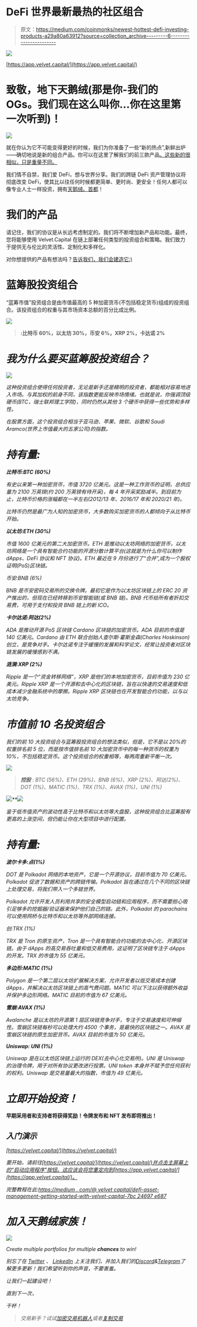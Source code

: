 # DeFi 世界最新最热的社区组合

> 原文：<https://medium.com/coinmonks/newest-hottest-defi-investing-products-a29a80a63912?source=collection_archive---------6----------------------->

![](img/222de292cdd2a33530bada24ca2cc6d4.png)

[https://app.velvet.capital/](https://app.velvet.capital/)

# 致敬，地下天鹅绒(那是你-我们的 OGs。我们现在这么叫你…你在这里第一次听到)！

![](img/c7b14b402fbd10e64d0cf94a626ab1cd.png)

就在你认为它不可能变得更好的时候，我们为你准备了一些“新的热点”,新鲜出炉——确切地说是新的组合产品。你可以在这里了解我们的前三款产品[。这些新的很相似，只是重量不同。](/coinmonks/newest-defi-investing-products-7e2901a1220d)

我们情不自禁，我们爱 DeFi，想与世界分享。我们的跨链 DeFi 资产管理协议将彻底改变 DeFi，使其比以往任何时候都更简单、更时尚、更安全！任何人都可以像专业人士一样投资，拥有[天鹅绒。首都](https://velvet.capital/)！

# 我们的产品

请记住，我们的协议是从长远考虑制定的。我们将不断增加新产品和功能。最终，您将能够使用 Velvet.Capital 在链上部署任何类型的投资组合和策略。我们致力于提供无与伦比的灵活性、定制化和多样化。

对你想提供的产品有想法吗？[告诉我们，我们会建造它:)](https://docs.google.com/forms/d/e/1FAIpQLScIFfe40DLT3x14FECK03tk03d3BYpPXMH-OJXanltEiyN2cw/viewform)

# 蓝筹股投资组合

“蓝筹市值”投资组合是由市值最高的 5 种加密货币(不包括稳定货币)组成的投资组合。该投资组合的权重与其市场资本总额的百分比成比例。

![](img/fccca4dbec6b47479e74330e74d861f7.png)

> **:比特币 60%，以太坊 30%，币安 6%，XRP 2%，卡达诺 2%**

# *我为什么要买蓝筹股投资组合？*

*![](img/7d305119a9a6f87364feb4399ea590d3.png)*

*这种投资组合使得任何投资者，无论是新手还是精明的投资者，都能相对容易地进入市场。与其加权的前身不同，该指数更能反映市场情绪。也就是说，你强调顶级硬币(BTC，瑞士联邦理工学院)，同时仍然从其他 3 个硬币中获得一些优势和多样性。*

*在股票方面，这个投资组合相当于亚马逊、苹果、微软、谷歌和 Saudi Aramco(世界上市值最大的五家公司)的指数。*

# *持有量:*

***比特币:BTC (60%)***

*有史以来第一种加密货币，市值 3720 亿美元。这是一种工作货币的证明，总供应量为 2100 万英镑(约 200 万英镑有待开采)，每 4 年开采奖励减半。到目前为止，比特币价格的涨幅都在一半左右(2012/13 年、2016/17 年和 2020/21 年)。*

*比特币仍然是最广为人知的加密货币，大多数购买加密货币的人都倾向于从比特币开始。*

***以太坊:ETH (30%)***

*市值 1600 亿美元的第二大加密货币。ETH 是推动以太坊网络的加密货币，以太坊网络是一个具有智能合约功能的开源分散计算平台(这就是为什么你可以制作 dApps、DeFi 协议和 NFT 协议)。ETH 最近在 9 月份进行了“合并”,成为一个股权证明(PoS)区块链。*

*币安:BNB (6%)*

*BNB 是币安密码交易所的交换令牌。最初它是作为以太坊区块链上的 ERC 20 资产推出的，但现在已经转移到币安智能链(或 BNB 链)。BNB 代币给所有者折扣交易费，可用于支付和投资 BNB 链上的新 ICO。*

***卡尔达诺:阿达(2%)***

*ADA 是推动开源 PoS 区块链 Cardano 区块链的加密货币。ADA 目前的市值是 140 亿美元。Cardano 由 ETH 联合创始人查尔斯·霍斯金森(Charles Hoskinson)创立，是竞争对手。卡尔达诺专注于缓慢的发展和科学论文，经常让投资者对区块链发展的缓慢感到不满。*

***涟漪:XRP (2%)***

*Ripple 是一个“资金转移网络”，XRP 是他们的本地加密货币，目前市值为 230 亿美元。Ripple XRP 是一个开源和去中心化的区块链，旨在以快速的交易速度和低成本减少金融系统中的摩擦。Ripple XRP 区块链也在开发智能合约功能，以与以太坊竞争。*

# *市值前 10 名投资组合*

*我们的前 10 大投资组合与蓝筹股投资组合的想法类似，但是，它不是以 20%的权重排名前 5 位，而是按市值排名前 10 大加密货币中的每一种货币的权重为 10%，不包括稳定货币。这个投资组合的权重相等，每两周重新平衡一次。*

*![](img/3a5ce7f3dcb0a684c83aa9396f1db648.png)*

> ****控股*** *: BTC (56%)、ETH (29%)、BNB (6%)、XRP (2%)、阿达(2%)、DOT (1%)、MATIC (1%)、TRX (1%)、AVAX (1%)、UNI (1%)**

*![](img/45795c530378d0da84abe6433fa5ae00.png)**![](img/e26b7a600769cc91f8f6271a26c97be5.png)*

*鉴于低市值资产的波动性高于比特币和以太坊等大盘股，这种投资组合比蓝筹股有更高的上涨空间，但仍能让你在大型项目中进行配置。*

# *持有量:*

***波尔卡多:点(1%)***

*DOT 是 Polkadot 网络的本地资产，它是一个开源协议，目前市值为 70 亿美元。Polkadot 促进了数据和资产的跨链传输。Polkadot 旨在通过在几个不同的区块链上处理交易，将我们带入一个多链世界。*

*Polkadot 允许开发人员利用共享的安全模型启动链和应用程序，而不需要担心吸引足够多的挖掘器/验证器来保护他们自己的链。此外，Polkadot 的 parachains 可以使用网桥与比特币和以太坊等外部网络连接。*

*创:TRX (1%)*

*TRX 是 Tron 的原生资产，Tron 是一个具有智能合约功能的去中心化、开源区块链。由于 dApps 的高交易吞吐量和低交易费用，这证明了区块链专注于 dApps 的开发。TRX 的市值为 55 亿美元。*

***多边形:MATIC (1%)***

*Polygon 是一个第二层以太坊扩展解决方案，允许开发者以低交易成本创建 dApps，并解决以太坊区块链上的高气费问题。MATIC 可以下注以获得额外收益并保护多边形网络。MATIC 目前的市值为 67 亿美元。*

***雪崩:AVAX (1%)***

*Avalanche 是以太坊的开源第 1 层区块链竞争对手，专注于交易速度和可伸缩性。雪崩区块链每秒可以处理大约 4500 个事务，是最快的区块链之一。AVAX 是雪崩区块链的原生加密货币。AVAX 目前的市值为 50 亿美元。*

***Uniswap: UNI (1%)***

*Uniswap 是在以太坊区块链上运行的 DEX(去中心化交易所)。UNI 是 Uniswap 的治理令牌，用于对所有协议更改进行投票。UNI token 本身并不赋予您任何获利的权利。Uniswap 是交易量最大的指数，市值为 49 亿美元。*

# ***立即开始投资！***

**早期采用者和支持者将获得奖励！令牌发布和 NFT 发布即将推出！**

## *入门演示*

*[https://velvet.capital/](https://velvet.capital/)*

*要开始，请前往[https://velvet.capital/](https://velvet.capital/)并点击主屏幕上的“启动应用程序”按钮。这应该会将您重定向到[https://app.velvet.capital/](https://app.velvet.capital/)。*

*完整教程在此:[https://medium . com/@ velvet capital/defi-asset-management-getting-started-with-velvet-capital-7bc 24697 e687](/@velvetcapital/defi-asset-management-getting-started-with-velvet-capital-7bc24697e687)*

# *加入天鹅绒家族！*

*![](img/ca45c722c3b28803e8135e65ad3041bc.png)*

*Create multiple portfolios for multiple **chances** to win!*

*别忘了在 [Twitter](https://twitter.com/Velvet_Capital) 、 [LinkedIn](https://www.linkedin.com/company/31423126/admin/) 上关注我们，并加入我们的[Discord](https://discord.gg/heXYgFZuGw)&[Telegram](https://t.me/velvetcapital)了解更多更新！我们希望听到你的声音，不要害羞。*

*让我们一起建设吧！*

*直到下一次，*

*干杯！*

> *交易新手？试试[加密交易机器人](/coinmonks/crypto-trading-bot-c2ffce8acb2a)或者[复制交易](/coinmonks/top-10-crypto-copy-trading-platforms-for-beginners-d0c37c7d698c)*